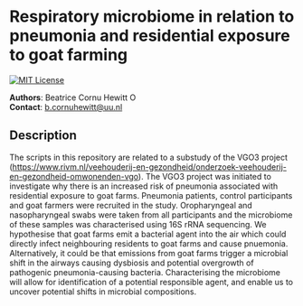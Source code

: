 # Respiratory microbiome in relation to pneumonia and residential exposure to goat farming
[![MIT License](https://img.shields.io/badge/License-MIT-blue.svg)](https://opensource.org/licenses/MIT)

**Authors**: Beatrice Cornu Hewitt <a href="https://orcid.org/0000-0002-4594-4393" target="orcid.widget" rel="noopener noreferrer" style="vertical-align:top;"><img src="https://orcid.org/sites/default/files/images/orcid_16x16.png" style="width:1em;margin-right:.5em;" alt="ORCID iD icon"></a><br>
**Contact**: b.cornuhewitt@uu.nl<br>

## Description
The scripts in this repository are related to a substudy of the VGO3 project (https://www.rivm.nl/veehouderij-en-gezondheid/onderzoek-veehouderij-en-gezondheid-omwonenden-vgo). The VGO3 project was initiated to investigate why there is an increased risk of pneumonia associated with residential exposure to goat farms. Pneumonia patients, control participants and goat farmers were recruited in the study. Oropharyngeal and nasopharyngeal swabs were taken from all participants and the microbiome of these samples was characterised using 16S rRNA sequencing. We hypothesise that goat farms emit a bacterial agent into the air which could directly infect neighbouring residents to goat farms and cause pnuemonia. Alternatively, it could be that emissions from goat farms trigger a microbial shift in the airways causing dysbiosis and potential overgrowth of pathogenic pneumonia-causing bacteria. Characterising the microbiome will allow for identification of a potential responsible agent, and enable us to uncover potential shifts in microbial compositions.
